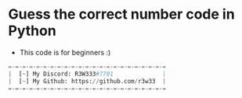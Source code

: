 # Guess the correct number code in Python

- This code is for beginners :)

```py
=-=-=-=-=-=-=-=-=-=-=-=-=-=-=-=-=-=-=-=-=-=-=
|  [~] My Discord: R3W333#7701              |
|  [~] My Github: https://github.com/r3w33  |
=-=-=-=-=-=-=-=-=-=-=-=-=-=-=-=-=-=-=-=-=-=-=
```
